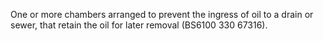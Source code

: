 One or more chambers arranged to prevent the ingress of oil to a drain or sewer, that retain the oil for later removal (BS6100 330 67316).